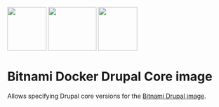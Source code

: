 <img src="https://bitnami.com/downloads/logos/bitnami-mark.png" width="89" height="100" /> <img src="https://www.docker.com/sites/default/files/mono-vertical.png" width="110" height="100"> <img src="https://www.drupal.org/files/drupal%208%20logo%20isolated%20CMYK%2072.png" width="89" height="100" />

# Bitnami Docker Drupal Core image

Allows specifying Drupal core versions for the [Bitnami Drupal image](https://hub.docker.com/r/bitnami/drupal/).
